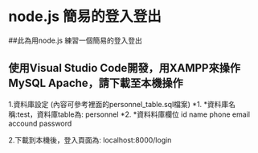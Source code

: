 node.js 簡易的登入登出
===
##此為用node.js 練習一個簡易的登入登出
## 使用Visual Studio Code開發，用XAMPP來操作MySQL Apache，請下載至本機操作

1.資料庫設定 (內容可參考裡面的personnel_table.sql檔案)
*1. 
  *資料庫名稱:test，資料庫table為: personnel
*2.
  *資料料庫欄位 id name phone email accound password

2.下載到本機後，登入頁面為: localhost:8000/login


